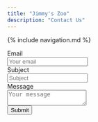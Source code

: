 ```yaml
---
title: "Jimmy's Zoo"
description: "Contact Us"
---
```

{% include navigation.md %}

<form id="imagesubmit" method="POST" action="https://formspree.io/bwart@marketo.com">
  <input type="hidden" name="_subject" value="The Scrum Zoo: Contact Submission" />
  <input type="hidden" name="_gotcha" style="display:none" />
  <input type="hidden" name="_next" value="https://bwart-mkto.github.io/scrum_zoo/thankyou" />
  <input type="hidden" name="_cc" value="sfabini@marketo.com,kbielewicz@marketo.com,mfenwick@marketo.com,talkhateeb@marketo.com" />
Email<br/><input type="email" name="email" placeholder="Your email" /><br/>
Subject<br/><input type="text" name="subject" placeholder="Subject" /><br/>
Message<br/><textarea placeholder="Your message"></textarea><br/>
  <button type="submit">Submit</button>
</form>
<script>
    var imagesubmit =  document.getElementById('imagesubmit');
    contactform.setAttribute('action', '//formspree.io/' + 'bwart' + '@' + 'marketo' + '.' + 'com');
</script>
